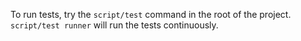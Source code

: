 To run tests, try the `script/test` command in the root of the project.
`script/test runner` will run the tests continuously.
